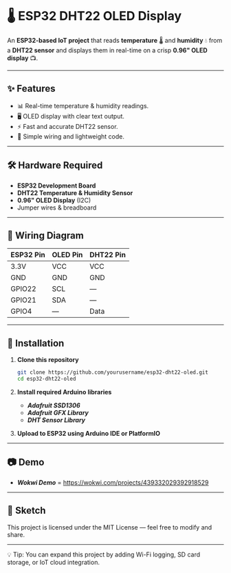 # 🌡️ ESP32 DHT22 OLED Display

An **ESP32-based IoT project** that reads **temperature** 🌡️ and **humidity** 💧 from a **DHT22 sensor** and displays them in real-time on a crisp **0.96" OLED display** 📺.

---

## ✨ Features
- 📊 Real-time temperature & humidity readings.
- 🖥️ OLED display with clear text output.
- ⚡ Fast and accurate DHT22 sensor.
- 🔌 Simple wiring and lightweight code.

---

## 🛠️ Hardware Required
- **ESP32 Development Board**
- **DHT22 Temperature & Humidity Sensor**
- **0.96" OLED Display** (I2C)
- Jumper wires & breadboard

---

## 🔌 Wiring Diagram

| ESP32 Pin | OLED Pin | DHT22 Pin |
|-----------|----------|-----------|
| 3.3V      | VCC      | VCC       |
| GND       | GND      | GND       |
| GPIO22    | SCL      | —         |
| GPIO21    | SDA      | —         |
| GPIO4     | —        | Data      |

---

## 📜 Installation
1. **Clone this repository**  
   ```bash
   git clone https://github.com/yourusername/esp32-dht22-oled.git
   cd esp32-dht22-oled
   ```

2. **Install required Arduino libraries**
   - ***Adafruit SSD1306***
   - ***Adafruit GFX Library***
   - ***DHT Sensor Library***

3. **Upload to ESP32 using Arduino IDE or PlatformIO**  

---
## 📷 Demo
  - ***Wokwi Demo*** = https://wokwi.com/projects/439332029392918529

---

## 📄 Sketch

This project is licensed under the MIT License — feel free to modify and share.

---

💡 Tip: You can expand this project by adding Wi-Fi logging, SD card storage, or IoT cloud integration.
